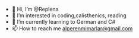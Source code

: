 - 👋 Hi, I’m @Replena
- 👀 I’m interested in coding,calisthenics, reading
- 🌱 I’m currently learning to German and C# 
- 📫 How to reach me alperenmimarlar@gmail.com

<!---
Replena/Replena is a ✨ special ✨ repository because its `README.md` (this file) appears on your GitHub profile.
You can click the Preview link to take a look at your changes.
--->
